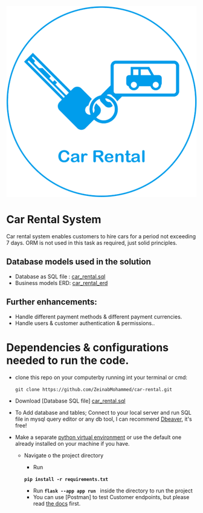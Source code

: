 ![car_rental_logo.png](car_rental_logo.png)

# Car Rental System
Car rental system enables customers to hire cars for a period not exceeding 7 days.
ORM is not used in this task as required, just solid principles.
## Database models used in the solution
- Database as SQL file : [car_rental.sql](car_rental.sql)
- Business models ERD: [car_rental_erd](car_rental_erd.png)
## Further enhancements: 
- Handle different payment methods & different payment currencies.
- Handle users & customer authentication & permissions..


# Dependencies & configurations needed to run the code.
- clone this repo on your computerby running int your terminal or cmd:

    `git clone https://github.com/ZeinabMohammed/car-rental.git`
- Download [Database SQL file] [car_rental.sql](car_rental.sql)
- To Add database and tables; Connect to your local server and run SQL file in mysql query editor or any db tool, I can recommend [Dbeaver](https://dbeaver.io/download/), it's free!
- Make a separate [python virtual environment](https://packaging.python.org/guides/installing-using-pip-and-virtual-environments/) or use the default one already installed on your machine if you have.
  - Navigate o the project directory
    - Run 
  
    **``` pip install -r requirements.txt ```** 
    - Run 
      **``` flask --app app run  ```** inside the directory to run the project
    - You can use [Postman] to test Customer endpoints, but please read [the docs]([customer_docs.md](customer_docs.md)) first.

